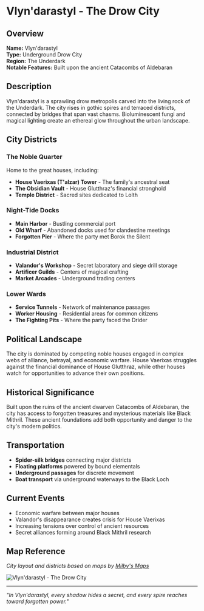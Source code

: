 # Vlyn'darastyl - The Drow City

<link rel="stylesheet" href="../drow_theme.css">

## Overview
**Name:** Vlyn'darastyl  
**Type:** Underground Drow City  
**Region:** The Underdark  
**Notable Features:** Built upon the ancient Catacombs of Aldebaran  

## Description
Vlyn'darastyl is a sprawling drow metropolis carved into the living rock of the Underdark. The city rises in gothic spires and terraced districts, connected by bridges that span vast chasms. Bioluminescent fungi and magical lighting create an ethereal glow throughout the urban landscape.

## City Districts

### The Noble Quarter
Home to the great houses, including:
- **House Vaerixas (T'alzar) Tower** - The family's ancestral seat
- **The Obsidian Vault** - House Glutthraz's financial stronghold
- **Temple District** - Sacred sites dedicated to Lolth

### Night-Tide Docks
- **Main Harbor** - Bustling commercial port
- **Old Wharf** - Abandoned docks used for clandestine meetings
- **Forgotten Pier** - Where the party met Borok the Silent

### Industrial District
- **Valandor's Workshop** - Secret laboratory and siege drill storage
- **Artificer Guilds** - Centers of magical crafting
- **Market Arcades** - Underground trading centers

### Lower Wards
- **Service Tunnels** - Network of maintenance passages
- **Worker Housing** - Residential areas for common citizens
- **The Fighting Pits** - Where the party faced the Drider

## Political Landscape
The city is dominated by competing noble houses engaged in complex webs of alliance, betrayal, and economic warfare. House Vaerixas struggles against the financial dominance of House Glutthraz, while other houses watch for opportunities to advance their own positions.

## Historical Significance
Built upon the ruins of the ancient dwarven Catacombs of Aldebaran, the city has access to forgotten treasures and mysterious materials like Black Mithril. These ancient foundations add both opportunity and danger to the city's modern politics.

## Transportation
- **Spider-silk bridges** connecting major districts
- **Floating platforms** powered by bound elementals
- **Underground passages** for discrete movement
- **Boat transport** via underground waterways to the Black Loch

## Current Events
- Economic warfare between major houses
- Valandor's disappearance creates crisis for House Vaerixas
- Increasing tensions over control of ancient resources
- Secret alliances forming around Black Mithril research

## Map Reference
*City layout and districts based on maps by [Milby's Maps](https://www.milbysmaps.com/)*

![Vlyn'darastyl - The Drow City](https://www.milbysmaps.com/wp-content/uploads/2020/04/Vlyndarastyl-annotated-web.jpg)

---

*"In Vlyn'darastyl, every shadow hides a secret, and every spire reaches toward forgotten power."*